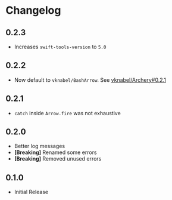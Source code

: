 # Changelog

## 0.2.3

* Increases `swift-tools-version` to `5.0`

## 0.2.2

* Now default to `vknabel/BashArrow`. See [vknabel/Archery#0.2.1](https://github.com/vknabel/Archery/blob/master/CHANGELOG.md#021)

## 0.2.1

* `catch` inside `Arrow.fire` was not exhaustive

## 0.2.0

* Better log messages
* **[Breaking]** Renamed some errors
* **[Breaking]** Removed unused errors

## 0.1.0

* Initial Release
